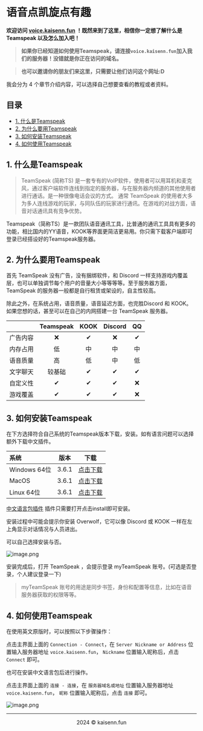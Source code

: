 # 语音点凯旋点有趣

**欢迎访问 [voice.kaisenn.fun](https://voice.kaisenn.fun) ！既然来到了这里，相信你一定想了解什么是 Teamspeak 以及怎么加入吧！**

>**如果你已经知道如何使用Teamspeak，请连接`voice.kaisenn.fun`加入我们的服务器！没错就是你正在访问的域名。**

>**也可以邀请你的朋友们来这里，只需要让他们访问这个网址:D**

我会分为 4 个章节介绍内容，可以选择自己想要查看的教程或者资料。

## 目录
  * [1. 什么是Teamspeak](#1-什么是teamspeak)
  * [2. 为什么要用Teamspeak](#2-为什么要用teamspeak)
  * [3. 如何安装Teamspeak](#3-如何安装teamspeak)
  * [4. 如何使用Teamspeak](#4-如何使用teamspeak)


## 1. 什么是Teamspeak

> TeamSpeak (简称TS) 是一套专有的VoIP软件，使用者可以用耳机和麦克风，通过客户端软件连线到指定的服务器，与在服务器内频道的其他使用者进行通话。是一种很像电话会议的方式。 通常 TeamSpeak 的使用者大多为多人连线游戏的玩家，与同队伍的玩家进行通讯。在游戏的对战方面，语音对话通讯具有竞争优势。

Teamspeak（简称TS）是一款团队语音通讯工具，比普通的通讯工具具有更多的功能，相比国内的YY语音，KOOK等界面更简洁更易用。你只需下载客户端即可登录已经搭设好的Teamspeak服务器。

## 2. 为什么要用Teamspeak

首先 TeamSpeak 没有广告，没有捆绑软件，和 Discord 一样支持游戏内覆盖层，也可以单独调节每个用户的音量大小等等等等。至于服务器方面，TeamSpeak 的服务器一般都是自行租赁或架设的，自主性较高。

除此之外，在系统占用，语音质量，语音延迟方面，也完胜Discord 和 KOOK。如果您想的话，甚至可以在自己的内网搭建一台 TeamSpeak 服务器。

| | Teamspeak | KOOK | Discord | QQ |
|-| :----: | :----: | :----: | :----: |
| 广告内容 | ❌ | ✔ | ❌ | ✔ |
| 内存占用 | 低 | 中 | 中 | 中 |
| 语音质量 | 高 | 低 | 中 | 低 |
| 文字聊天 | 较基础 | ✔ | ✔ | ✔ |
| 自定义性 | ✔ | ✔ | ✔ | ❌ |
| 游戏覆盖 | ✔ | ✔ | ✔ | ❌ |

## 3. 如何安装Teamspeak

在下方选择符合自己系统的Teamspeak版本下载，安装。如有语言问题可以选择额外下载中文插件。

| 系统 | 版本 | 下载 |
|:--- | :---: | :---: |
| Windows 64位 | 3.6.1 | [点击下载](https://files.teamspeak-services.com/releases/client/3.6.1/TeamSpeak3-Client-win64-3.6.1.exe) |
| MacOS | 3.6.1 | [点击下载](https://files.teamspeak-services.com/pre_releases/client/5.0.0-beta77/teamspeak-client.dmg) |
| Linux 64位 | 3.6.1 | [点击下载](https://files.teamspeak-services.com/pre_releases/client/5.0.0-beta77/teamspeak-client.tar.gz) |

[中文语言包插件](https://dl.tmspk.wiki/https:/github.com/VigorousPro/TS3-Translation_zh-CN/releases/download/snapshot/Chinese_Translation_zh-CN.ts3_translation) 插件只需要打开点击install即可安装。

安装过程中可能会提示你安装 Overwolf，它可以像 Discord 或 KOOK 一样在左上角显示对话情况与人员进出。

可以自己选择安装与否。

![image.png](https://s2.loli.net/2024/03/03/Lr5ojGfd7BV9FTn.png)

安装完成后，打开 TeamSpeak ，会提示登录 myTeamSpeak 账号。(可选是否登录，个人建议登录一下)

>myTeamSpeak 账号的用途是同步书签，身份和配置等信息，比如在语音服务器获取的权限等等。

## 4. 如何使用Teamspeak

在使用英文原版时，可以按照以下步骤操作：

点击主界面上面的 `Connection - Connect`，在 `Server Nickname or Address` 位置输入服务器地址 `voice.kaisenn.fun`， `Nickname` 位置输入昵称后，点击 `Connect` 即可。

也可在安装中文语言包后进行操作。

点击主界面上面的 `连接 - 连接`，在 `服务器域名或地址` 位置输入服务器地址 `voice.kaisenn.fun`， `昵称` 位置输入昵称后，点击 `连接` 即可。

![image.png](https://s2.loli.net/2024/03/03/LyuoEA6DHlWMU9e.png)


---
<p align="center">2024 © kaisenn.fun</p>
